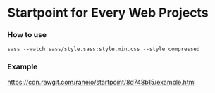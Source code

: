 # Startpoint for Every Web Projects

### How to use

```
sass --watch sass/style.sass:style.min.css --style compressed
```


### Example
https://cdn.rawgit.com/raneio/startpoint/8d748b15/example.html
